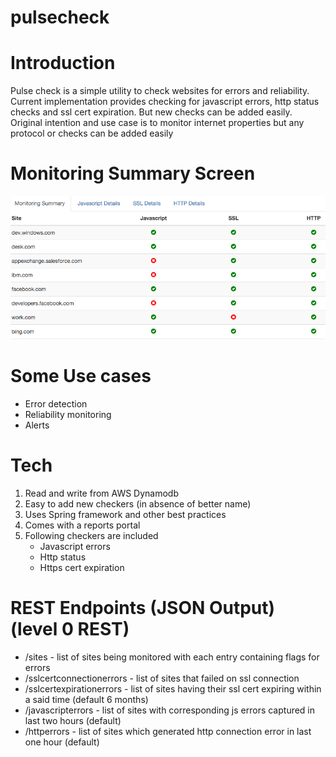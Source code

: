 # pulsecheck

# Introduction

Pulse check is a simple utility to check websites for errors and reliability. Current implementation provides checking for 
javascript errors, http status checks and ssl cert expiration. But new checks can be added easily. Original intention and
use case is to monitor internet properties but any protocol or checks can be added easily

# Monitoring Summary Screen  

![Screenshot of monitoring panel](docs/readme/resources/img/demo_shot_summary.png?raw=true "Monitoring Summary Screen")

# Some Use cases

* Error detection
* Reliability monitoring
* Alerts

# Tech

1. Read and write from AWS Dynamodb
2. Easy to add new checkers (in absence of better name)
3. Uses Spring framework and other best practices
4. Comes with a reports portal
5. Following checkers are included
    * Javascript errors
    * Http status 
    * Https cert expiration 
   
# REST Endpoints (JSON Output) (level 0 REST)
      
* /sites - list of sites being monitored with each entry containing flags for errors
* /sslcertconnectionerrors - list of sites that failed on ssl connection
* /sslcertexpirationerrors - list of sites having their ssl cert expiring within a said time (default 6 months)  
* /javascripterrors - list of sites with corresponding js errors captured in last two hours (default)
* /httperrors - list of sites which generated http connection error in last one hour (default)
      